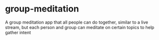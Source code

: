 # group-meditation
A group meditation app that all people can do together, similar to a live stream, but each person and group can meditate on certain topics to help gather intent
